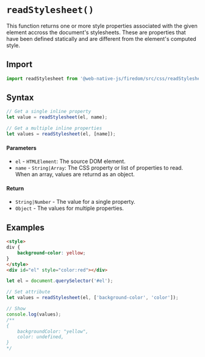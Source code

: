 # `readStylesheet()`
This function returns one or more style properties associated with the given element accross the document's stylesheets. These are properties that have been defined statically and are different from the element's computed style.

## Import

```js
import readStylesheet from '@web-native-js/firedom/src/css/readStylesheet.js';
```

## Syntax

```js
// Get a single inline property
let value = readStylesheet(el, name);

// Get a multiple inline properties
let values = readStylesheet(el, [name]);
```

#### Parameters
+ `el` - `HTMLElement`: The source DOM element.
+ `name` - `String|Array`: The CSS property or list of properties to read. When an array, values are returnd as an object.

#### Return
+ `String|Number` - The value for a single property.
+ `Object` - The values for multiple properties.

## Examples

```html
<style>
div {
    background-color: yellow;
}
</style>
<div id="el" style="color:red"></div>
```

```js
let el = document.querySelector('#el');

// Set attribute
let values = readStylesheet(el, ['background-color', 'color']);

// Show
console.log(values);
/**
{
    backgroundColor: "yellow",
    color: undefined,
}
*/
```